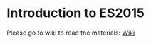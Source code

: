 # Introduction to ES2015

Please go to wiki to read the materials: [Wiki](http://mungell.github.io/es2015/)
